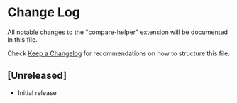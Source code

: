 # Change Log

All notable changes to the "compare-helper" extension will be documented in this file.

Check [Keep a Changelog](http://keepachangelog.com/) for recommendations on how to structure this file.

## [Unreleased]

- Initial release